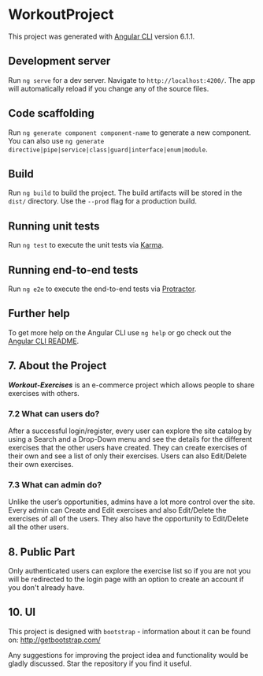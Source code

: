 # WorkoutProject

This project was generated with [Angular CLI](https://github.com/angular/angular-cli) version 6.1.1.

## Development server

Run `ng serve` for a dev server. Navigate to `http://localhost:4200/`. The app will automatically reload if you change any of the source files.

## Code scaffolding

Run `ng generate component component-name` to generate a new component. You can also use `ng generate directive|pipe|service|class|guard|interface|enum|module`.

## Build

Run `ng build` to build the project. The build artifacts will be stored in the `dist/` directory. Use the `--prod` flag for a production build.

## Running unit tests

Run `ng test` to execute the unit tests via [Karma](https://karma-runner.github.io).

## Running end-to-end tests

Run `ng e2e` to execute the end-to-end tests via [Protractor](http://www.protractortest.org/).

## Further help

To get more help on the Angular CLI use `ng help` or go check out the [Angular CLI README](https://github.com/angular/angular-cli/blob/master/README.md).

## 7. About the Project

**_Workout-Exercises_** is an e-commerce project which allows people to share exercises with others.


### 7.2 What can users do?

After a successful login/register, every user can explore the site catalog by using a Search and a Drop-Down menu and see the details for the different exercises that the other users have created. They can create exercises of their own and see a list
of only their exercises. Users can also Edit/Delete their own exercises.

### 7.3 What can admin do?

Unlike the user’s opportunities, admins have a lot more control over the site. Every admin can Create and Edit exercises and also Edit/Delete the exercises of all of the users.
 They also have the opportunity to Edit/Delete all the other users.

## 8. Public Part

Only authenticated users can explore the exercise list so if you are not you will be redirected to the login page with an option to create an account if you don't already have.

## 10. UI

This project is designed with `bootstrap` - information about it can be found on: http://getbootstrap.com/

Any suggestions for improving the project idea and functionality would be gladly discussed. Star the repository if you find it useful.